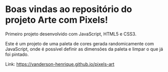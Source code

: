 # Boas vindas ao repositório do projeto Arte com Pixels!

Primeiro projeto desenvolvido com JavaScript, HTML5 e CSS3.

Este é um projeto de uma paleta de cores gerada randomicamente com JavaScript, onde é possível definir as dimensões da paleta e limpar o que já foi pintado.

Link: https://vanderson-henrique.github.io/pixels-art




